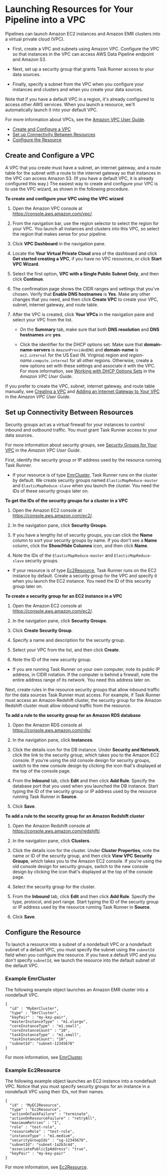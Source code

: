 # Launching Resources for Your Pipeline into a VPC<a name="dp-resources-vpc"></a>

Pipelines can launch Amazon EC2 instances and Amazon EMR clusters into a virtual private cloud \(VPC\)\. 

+ First, create a VPC and subnets using Amazon VPC\. Configure the VPC so that instances in the VPC can access AWS Data Pipeline endpoint and Amazon S3\.

+ Next, set up a security group that grants Task Runner access to your data sources\.

+ Finally, specify a subnet from the VPC when you configure your instances and clusters and when you create your data sources\.

Note that if you have a default VPC in a region, it's already configured to access other AWS services\. When you launch a resource, we'll automatically launch it into your default VPC\.

For more information about VPCs, see the [Amazon VPC User Guide](http://docs.aws.amazon.com/AmazonVPC/latest/UserGuide/)\.


+ [Create and Configure a VPC](#dp-create-vpc)
+ [Set up Connectivity Between Resources](#dp-vpc-security-groups)
+ [Configure the Resource](#dp-configure-resource)

## Create and Configure a VPC<a name="dp-create-vpc"></a>

A VPC that you create must have a subnet, an internet gateway, and a route table for the subnet with a route to the internet gateway so that instances in the VPC can access Amazon S3\. \(If you have a default VPC, it is already configured this way\.\) The easiest way to create and configure your VPC is to use the VPC wizard, as shown in the following procedure\.

**To create and configure your VPC using the VPC wizard**

1. Open the Amazon VPC console at [https://console\.aws\.amazon\.com/vpc/](https://console.aws.amazon.com/vpc/)\.

1. From the navigation bar, use the region selector to select the region for your VPC\. You launch all instances and clusters into this VPC, so select the region that makes sense for your pipeline\.

1. Click **VPC Dashboard** in the navigation pane\.

1. Locate the **Your Virtual Private Cloud** area of the dashboard and click **Get started creating a VPC**, if you have no VPC resources, or click **Start VPC Wizard**\.

1. Select the first option, **VPC with a Single Public Subnet Only**, and then click **Continue**\.

1. The confirmation page shows the CIDR ranges and settings that you've chosen\. Verify that **Enable DNS hostnames** is **Yes**\. Make any other changes that you need, and then click **Create VPC** to create your VPC, subnet, internet gateway, and route table\.

1. After the VPC is created, click **Your VPCs** in the navigation pane and select your VPC from the list\.

   + On the **Summary** tab, make sure that both **DNS resolution** and **DNS hostnames** are **yes**\.

   + Click the identifier for the DHCP options set\. Make sure that **domain\-name\-servers** is `AmazonProvidedDNS` and **domain\-name** is `ec2.internal` for the US East \(N\. Virginia\) region and *region\-name*\.`compute.internal` for all other regions\. Otherwise, create a new options set with these settings and associate it with the VPC\. For more information, see [Working with DHCP Options Sets](http://docs.aws.amazon.com/AmazonVPC/latest/UserGuide/VPC_DHCP_Options.html#DHCPOptionSet) in the *Amazon VPC User Guide*\.

If you prefer to create the VPC, subnet, internet gateway, and route table manually, see [Creating a VPC](http://docs.aws.amazon.com/AmazonVPC/latest/UserGuide/VPC_Subnets.html#Create-VPC) and [Adding an Internet Gateway to Your VPC](http://docs.aws.amazon.com/AmazonVPC/latest/UserGuide/VPC_Subnets.html#Create-VPC) in the *Amazon VPC User Guide*\.

## Set up Connectivity Between Resources<a name="dp-vpc-security-groups"></a>

Security groups act as a virtual firewall for your instances to control inbound and outbound traffic\. You must grant Task Runner access to your data sources\.

For more information about security groups, see [Security Groups for Your VPC](http://docs.aws.amazon.com/AmazonVPC/latest/UserGuide/VPC_SecurityGroups.html) in the *Amazon VPC User Guide*\.

First, identify the security group or IP address used by the resource running Task Runner\.

+ If your resource is of type [EmrCluster](dp-object-emrcluster.md), Task Runner runs on the cluster by default\. We create security groups named `ElasticMapReduce-master` and `ElasticMapReduce-slave` when you launch the cluster\. You need the IDs of these security groups later on\.

**To get the IDs of the security groups for a cluster in a VPC**

  1. Open the Amazon EC2 console at [https://console\.aws\.amazon\.com/ec2/](https://console.aws.amazon.com/ec2/)\.

  1. In the navigation pane, click **Security Groups**\.

  1. If you have a lengthy list of security groups, you can click the **Name** column to sort your security groups by name\. If you don't see a **Name** column, click the **Show/Hide Columns** icon, and then click **Name**\.

  1. Note the IDs of the `ElasticMapReduce-master` and `ElasticMapReduce-slave` security groups\.

+ If your resource is of type [Ec2Resource](dp-object-ec2resource.md), Task Runner runs on the EC2 instance by default\. Create a security group for the VPC and specify it when you launch the EC2 instance\. You need the ID of this security group later on\.

**To create a security group for an EC2 instance in a VPC**

  1. Open the Amazon EC2 console at [https://console\.aws\.amazon\.com/ec2/](https://console.aws.amazon.com/ec2/)\.

  1. In the navigation pane, click **Security Groups**\.

  1. Click **Create Security Group**\.

  1. Specify a name and description for the security group\.

  1. Select your VPC from the list, and then click **Create**\.

  1. Note the ID of the new security group\.

+ If you are running Task Runner on your own computer, note its public IP address, in CIDR notation\. If the computer is behind a firewall, note the entire address range of its network\. You need this address later on\.

Next, create rules in the resource security groups that allow inbound traffic for the data sources Task Runner must access\. For example, if Task Runner must access an Amazon Redshift cluster, the security group for the Amazon Redshift cluster must allow inbound traffic from the resource\.

**To add a rule to the security group for an Amazon RDS database**

1. Open the Amazon RDS console at [https://console\.aws\.amazon\.com/rds/](https://console.aws.amazon.com/rds/)\.

1. In the navigation pane, click **Instances**\.

1. Click the details icon for the DB instance\. Under **Security and Network**, click the link to the security group, which takes you to the Amazon EC2 console\. If you're using the old console design for security groups, switch to the new console design by clicking the icon that's displayed at the top of the console page\.

1. From the **Inbound** tab, click **Edit** and then click **Add Rule**\. Specify the database port that you used when you launched the DB instance\. Start typing the ID of the security group or IP address used by the resource running Task Runner in **Source**\.

1. Click **Save**\.

**To add a rule to the security group for an Amazon Redshift cluster**

1. Open the Amazon Redshift console at [https://console\.aws\.amazon\.com/redshift/](https://console.aws.amazon.com/redshift/)\.

1. In the navigation pane, click **Clusters**\.

1. Click the details icon for the cluster\. Under **Cluster Properties**, note the name or ID of the security group, and then click **View VPC Security Groups**, which takes you to the Amazon EC2 console\. If you're using the old console design for security groups, switch to the new console design by clicking the icon that's displayed at the top of the console page\.

1. Select the security group for the cluster\.

1. From the **Inbound** tab, click **Edit** and then click **Add Rule**\. Specify the type, protocol, and port range\. Start typing the ID of the security group or IP address used by the resource running Task Runner in **Source**\.

1. Click **Save**\.

## Configure the Resource<a name="dp-configure-resource"></a>

To launch a resource into a subnet of a nondefault VPC or a nondefault subnet of a default VPC, you must specify the subnet using the `subnetId` field when you configure the resource\. If you have a default VPC and you don't specify `subnetId`, we launch the resource into the default subnet of the default VPC\.

### Example EmrCluster<a name="dp-emrcluster"></a>

The following example object launches an Amazon EMR cluster into a nondefault VPC\.

```
{
  "id" : "MyEmrCluster",
  "type" : "EmrCluster",
  "keyPair" : "my-key-pair",
  "masterInstanceType" : "m1.xlarge",
  "coreInstanceType" : "m1.small",
  "coreInstanceCount" : "10",
  "taskInstanceType" : "m1.small",
  "taskInstanceCount": "10",
  "subnetId": "subnet-12345678"
}
```

For more information, see [EmrCluster](dp-object-emrcluster.md)\.

### Example Ec2Resource<a name="dp-ec2resource"></a>

The following example object launches an EC2 instance into a nondefault VPC\. Notice that you must specify security groups for an instance in a nondefault VPC using their IDs, not their names\.

```
{
  "id" : "MyEC2Resource",
  "type" : "Ec2Resource",
  "actionOnTaskFailure" : "terminate",
  "actionOnResourceFailure" : "retryAll",
  "maximumRetries" : "1",
  "role" : "test-role",
  "resourceRole" : "test-role",
  "instanceType" : "m1.medium",
  "securityGroupIds" : "sg-12345678",
  "subnetId": "subnet-1a2b3c4d",
  "associatePublicIpAddress": "true",
  "keyPair" : "my-key-pair"
}
```

For more information, see [Ec2Resource](dp-object-ec2resource.md)\.